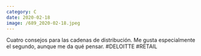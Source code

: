 ```yaml
--- 
category: C 
date: 2020-02-18 
image: /689_2020-02-18.jpeg 
--- 
```


Cuatro consejos para las cadenas de distribución. Me gusta especialmente el segundo, aunque me da qué pensar. #DELOITTE #RETAIL